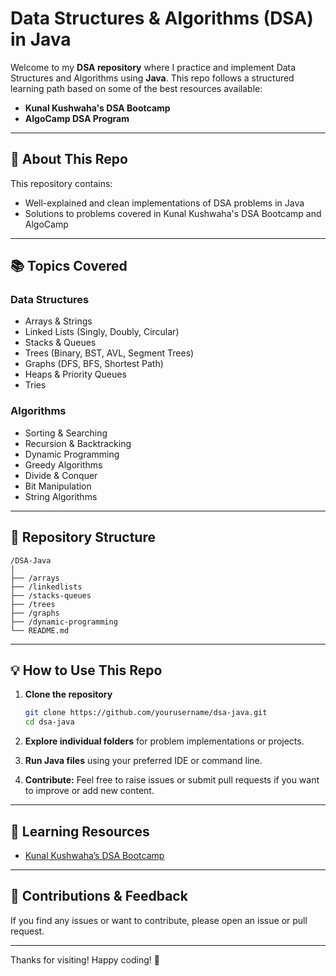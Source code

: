 # Data Structures & Algorithms (DSA) in Java

Welcome to my **DSA repository** where I practice and implement Data Structures and Algorithms using **Java**. This repo follows a structured learning path based on some of the best resources available:

* **Kunal Kushwaha's DSA Bootcamp**
* **AlgoCamp DSA Program**
---

## 🚀 About This Repo

This repository contains:

* Well-explained and clean implementations of DSA problems in Java
* Solutions to problems covered in Kunal Kushwaha's DSA Bootcamp and AlgoCamp
---

## 📚 Topics Covered

### Data Structures

* Arrays & Strings
* Linked Lists (Singly, Doubly, Circular)
* Stacks & Queues
* Trees (Binary, BST, AVL, Segment Trees)
* Graphs (DFS, BFS, Shortest Path)
* Heaps & Priority Queues
* Tries

### Algorithms

* Sorting & Searching
* Recursion & Backtracking
* Dynamic Programming
* Greedy Algorithms
* Divide & Conquer
* Bit Manipulation
* String Algorithms
---

## 📂 Repository Structure

```
/DSA-Java
│
├── /arrays
├── /linkedlists
├── /stacks-queues
├── /trees
├── /graphs
├── /dynamic-programming
└── README.md
```

---

## 💡 How to Use This Repo

1. **Clone the repository**

   ```bash
   git clone https://github.com/yourusername/dsa-java.git
   cd dsa-java
   ```

2. **Explore individual folders** for problem implementations or projects.

3. **Run Java files** using your preferred IDE or command line.

4. **Contribute:** Feel free to raise issues or submit pull requests if you want to improve or add new content.

---

## 📖 Learning Resources

* [Kunal Kushwaha’s DSA Bootcamp]([https://www.youtube.com/playlist?list=PL9gnSGHSqcnr_DxHsP7AW9ftq0AtAyYqJ])
---

## 🤝 Contributions & Feedback

If you find any issues or want to contribute, please open an issue or pull request.

---

Thanks for visiting! Happy coding! 🚀


